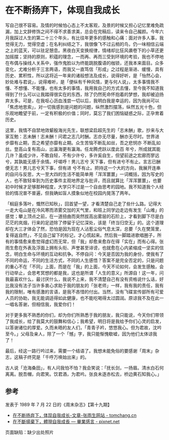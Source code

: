 # 在不断扬弃下，体现自我成长

写自己很不容易。及情的时候怕心态上不太客观，及景的时候又担心记忆里难免疏漏，加上文辞修饰之间不得不求善求美，总会在完稿后，读来令自己赧颜。今年六月我踩过人生的第二十三个年头，有比往年更多的感触和心痛：面对许多人事，我觉得无力，觉得空虚；在名利纠结之下，我很像飞不过云梢的鸟，仍一味相信云端之上的蓝天，可以驻足憩息。黑夜白天变换规律，情绪却比狂风袭卷下的小草还更加摇摆；坚持的原则，积蕴的理念，一而再、再而三受到环境的考验，我也不停地在布偶与操线人关系中，强作鬼脸以为终能跳脱腹语的枷锁，还我本来面目。众多变化，尤难分析于三言两语，而我又一直笃信「形成」之过程是渐进、缓慢，具有历史、累积性，所以这将近一年来的诸般想法及成长，说得好听，是「怡然心会，妙处难与君说」，说得难听，是「便纵有千种风情，更与何人说」，太多事情我不懂、不想懂、不能懂，也有太多的事情，我用我自己的方式去懂，至今我不知道我得到了什么可以让我踏得很实在的东西，除了仍然死命怀抱着的梦想，我却被迫扬弃太多。可是，在我呕心沥血浅尝一切以后，我明白我是幸运的，因为我尚可以「焦虑地思索」，对一切我感到是问题的问题，纵然激烈摆荡，纵然五光十色，但乐观地瞻望于前，一定有积极的价值；同时，莫忘了我们困恼疑惑之际，正孕育着历史。

这里，我情不自禁地效颦殷海光先生，联想梁启超先生的「志未酬」歌，抄来与大家互勉：志未酬！志未酬！问君之志几时酬。志亦无尽量，酬亦无尽时。世界进 步靡有止期，吾之希望亦靡有止期。众生苦恼不断乱如丝，吾之悲悯亦 不断乱如丝。登高山复有高山，出瀛海更有瀛海。任龙腾虎跃以度此百 年兮，所成就其能几许？虽成少许，不敢自轻，不有少许兮，多许奚自生，但望前途之宏廊而寥远兮，其孰能无感于余情。吁嗟呼！男儿志兮 天下事，但有进兮不有止。言志已酬便无志！男儿志兮天下事，但有进 兮不有止。把持这一个大的方向，我展开连串的自问与反思，大一至大四的生活不能简单用「浑浑噩噩」一词概括，因为写史的人，也不致轻率到为历史事件主观地界定与批评，而且就算比「浑浑噩噩」，也要初中时候才足够那种程度，大学只不过是一个自由思考的园地。我不知道我个人经验的情况普不普遍，但我确如盲人摸象似地在校园内晃荡了两年。

「榈庭多落叶，慨然已知秋」，回首望一望，才看清楚自己走了些什么路。记得大一走大屯山是在冷风寒而浓雾交加的天气里，和班上同学边走边有发生「山难」的感觉；攀上顶点之前，在一道扭曲而突然拔高出雾层的石阶上，才看到脚下尽是白茫茫的岚烟，行来的足迹除了停留于记忆深处，该是「终当归空无」的。这个道理却在大三才体会了然，恐怕是因为现在人沾惹尘俗气息太深，总要「久在樊笼里，复得返自然」，不见自己留下的标记，才心慌起来。然后我一脚踏进歌唱圈子，所有的事情愈来愈觉得虚幻而无常，但「我」却愈来愈存在得「实在」而有心得。张雨生愈在外表及浮面上拥有头衔、声誉甚至诽谤，也就愈在心内紧缩成一坚实的信念，明白生命与环境的互动和抗争。不停自问：今天是否因为我的身份，使我有了不同的命运，不同的生活方式，不同的人生感悟？答案不是完全否定的，只是问题的重心不在「不同」上面，而是在「我」的上面，今天不论如何，会发生感触，会行动举止，会思考冥想的都是我，这也是所谓「人生的意义」所源自！这一年，问我最喜欢什么，最讨厌什么，我说不上来，我不清楚自己有没有资格说什么话，好比我没有法子当许多衷心求助于我的朋友的「张老师」一样，我有我的责任，我有我的限制，唯有感激的言语，是我不吝惜的付出。当然，没有飞碟宣传部所有可爱人员的协助，我无能调适得如此健康，也不能吃喝得太过圆润。原谅我不及在此一一唱名答谢，但相信我，我爱你们！

对于更多我不熟悉的你们，却为你们所熟悉于我的朋友，我只能说，今天你们带领了我成长，给了我莫大的鼓舞和信心；我希望，明日将是我给予你们心灵的启发，以答谢诸位的厚爱。久而未晤的友人们，「青青子衿，悠悠我心。但为君故，沈吟至今。」父母及亲人，除了一个「憾」字，我只能惭愧欷嘘，因为他们太体谅我了！

最后，经这一路行吟过来，需要一个结语了。我想未能免俗的要感谢「周末」杂志，这稿子终究是「千呼万唤始出来」的。

古人说「沧海桑田」，有人问我怕不怕？我会笑说：「抚长剑，一扬眉。清水白石何离离。脱吾帽，向君笑。饮君酒，为君吟。张良未逐赤松去，桥边黄石知我心。」

## 参考

发表于 1989 年 7 月 22 日的《周末杂志》【第十九期】

-   [在不断扬弃下，体现自我成长-文章-张雨生网站 - tomchang.cn](https://tomchang.cn/archive/article/65.html)
-   [在不斷揚棄下，體現自我成長 — 畢業感言 - pixnet.net](https://windlsx.pixnet.net/blog/post/809989#article-area)

页面缺陷：缺少出处照片

